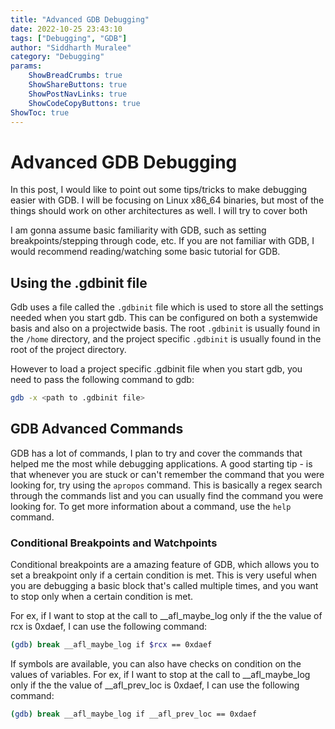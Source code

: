 ```yaml
---
title: "Advanced GDB Debugging"
date: 2022-10-25 23:43:10  
tags: ["Debugging", "GDB"]
author: "Siddharth Muralee"
category: "Debugging"
params:
    ShowBreadCrumbs: true
    ShowShareButtons: true
    ShowPostNavLinks: true
    ShowCodeCopyButtons: true
ShowToc: true
---
```


# Advanced GDB Debugging

In this post, I would like to point out some tips/tricks to make debugging easier with GDB. I will be focusing on Linux x86_64 binaries, but most of the things should work on other architectures as well. I will try to cover both 

I am gonna assume basic familiarity with GDB, such as setting breakpoints/stepping through code, etc. If you are not familiar with GDB, I would recommend reading/watching some basic tutorial for GDB.

## Using the .gdbinit file

Gdb uses a file called the `.gdbinit` file which is used to store all the settings needed when you start gdb. This can be configured on both a systemwide basis and also on a projectwide basis. The root `.gdbinit` is usually found in the `/home` directory, and the project specific `.gdbinit` is usually found in the root of the project directory. 

However to load a project specific .gdbinit file when you start gdb, you need to pass the following command to gdb:

```bash
gdb -x <path to .gdbinit file>
```

## GDB Advanced Commands

GDB has a lot of commands, I plan to try and cover the commands that helped me the most while debugging applications. A good starting tip - is that whenever you are stuck or can't remember the command that you were looking for, try using the `apropos` command. This is basically a regex search through the commands list and you can usually find the command you were looking for. To get more information about a command, use the `help` command.

### Conditional Breakpoints and Watchpoints
 
Conditional breakpoints are a amazing feature of GDB, which allows you to set a breakpoint only if a certain condition is met. This is very useful when you are debugging a basic block that's called multiple times, and you want to stop only when a certain condition is met.

For ex, if I want to stop at the call to __afl_maybe_log only if the the value of rcx is 0xdaef, I can use the following command:

```bash
(gdb) break __afl_maybe_log if $rcx == 0xdaef
```

If symbols are available, you can also have checks on condition on the values of variables. For ex, if I want to stop at the call to __afl_maybe_log only if the the value of __afl_prev_loc is 0xdaef, I can use the following command:

```bash
(gdb) break __afl_maybe_log if __afl_prev_loc == 0xdaef
```

